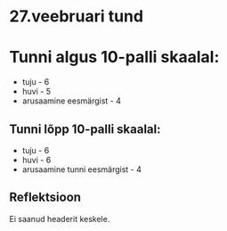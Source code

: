 # 27.veebruari tund

# Tunni algus 10-palli skaalal:

-   tuju - 6
-   huvi - 5
-   arusaamine eesmärgist - 4

## Tunni lõpp 10-palli skaalal:

-   tuju - 6
-   huvi - 6
-   arusaamine tunni eesmärgist - 4

## Reflektsioon

Ei saanud headerit keskele.
